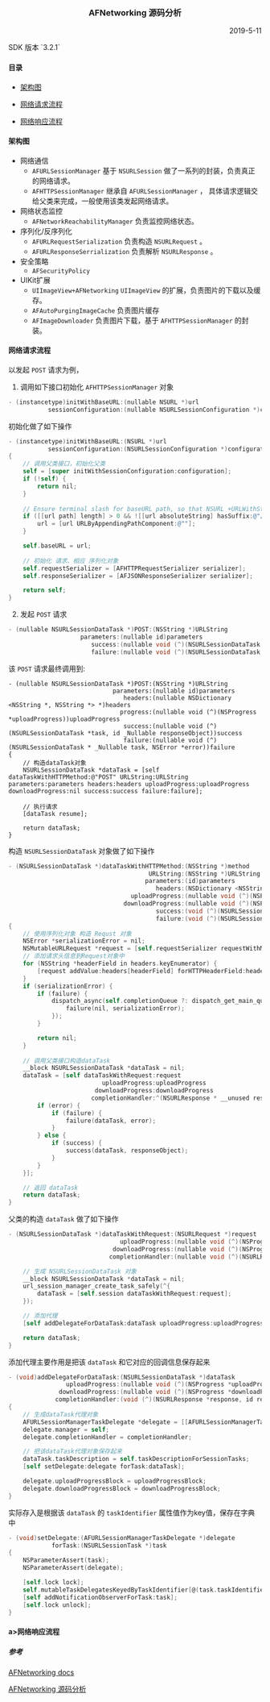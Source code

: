 ### <p align="center">AFNetworking  源码分析

<p align="right">
2019-5-11
</p>
SDK 版本 `3.2.1`

#### 目录

- [架构图](#architect-flow)

- [网络请求流程](#request-flow)
- [网络响应流程](#response-flow)



#### <a name="architect-flow">架构图

- 网络通信 
  - `AFURLSessionManager`   基于 `NSURLSession` 做了一系列的封装，负责真正的网络请求。
  - `AFHTTPSessionManager` 继承自 `AFURLSessionManager` ， 具体请求逻辑交给父类来完成，一般使用该类发起网络请求。
- 网络状态监控
  - `AFNetworkReachabilityManager`  负责监控网络状态。
- 序列化/反序列化
  - `AFURLRequestSerialization` 负责构造 `NSURLRequest` 。
  - `AFURLResponseSerrialization` 负责解析 `NSURLResponse` 。
- 安全策略
  - `AFSecurityPolicy`
- UIKit扩展
  - `UIImageView+AFNetworking` `UIImageView` 的扩展，负责图片的下载以及缓存。
  - `AFAutoPurgingImageCache`  负责图片缓存
  - `AFImageDownloader` 负责图片下载，基于 `AFHTTPSessionManager` 的封装。



#### <a name="request-flow"></a>网络请求流程

以发起 `POST` 请求为例，

1. 调用如下接口初始化 `AFHTTPSessionManager` 对象

```objective-c
- (instancetype)initWithBaseURL:(nullable NSURL *)url
           sessionConfiguration:(nullable NSURLSessionConfiguration *)configuration NS_DESIGNATED_INITIALIZER;
```

初始化做了如下操作

```objective-c
- (instancetype)initWithBaseURL:(NSURL *)url
           sessionConfiguration:(NSURLSessionConfiguration *)configuration
{
    // 调用父类接口，初始化父类
    self = [super initWithSessionConfiguration:configuration];
    if (!self) {
        return nil;
    }
    
    // Ensure terminal slash for baseURL path, so that NSURL +URLWithString:relativeToURL: works as expected
    if ([[url path] length] > 0 && ![[url absoluteString] hasSuffix:@"/"]) {
        url = [url URLByAppendingPathComponent:@""];
    }

    self.baseURL = url;
    
    // 初始化 请求、相应 序列化对象
    self.requestSerializer = [AFHTTPRequestSerializer serializer];
    self.responseSerializer = [AFJSONResponseSerializer serializer];

    return self;
}
```

2. 发起 `POST` 请求

```objective-c
- (nullable NSURLSessionDataTask *)POST:(NSString *)URLString
                    parameters:(nullable id)parameters
                       success:(nullable void (^)(NSURLSessionDataTask *task, id _Nullable responseObject))success
                       failure:(nullable void (^)(NSURLSessionDataTask * _Nullable task, NSError *error))failure;
```

该 `POST` 请求最终调用到:

```
- (nullable NSURLSessionDataTask *)POST:(NSString *)URLString
                             parameters:(nullable id)parameters
                                headers:(nullable NSDictionary <NSString *, NSString *> *)headers
                               progress:(nullable void (^)(NSProgress *uploadProgress))uploadProgress
                                success:(nullable void (^)(NSURLSessionDataTask *task, id _Nullable responseObject))success
                                failure:(nullable void (^)(NSURLSessionDataTask * _Nullable task, NSError *error))failure
{
    // 构造dataTask对象
    NSURLSessionDataTask *dataTask = [self dataTaskWithHTTPMethod:@"POST" URLString:URLString parameters:parameters headers:headers uploadProgress:uploadProgress downloadProgress:nil success:success failure:failure];
    
    // 执行请求
    [dataTask resume];
    
    return dataTask;
}
```

构造 `NSURLSessionDataTask` 对象做了如下操作

```objective-c
- (NSURLSessionDataTask *)dataTaskWithHTTPMethod:(NSString *)method
                                       URLString:(NSString *)URLString
                                      parameters:(id)parameters
                                         headers:(NSDictionary <NSString *, NSString *> *)headers
                                  uploadProgress:(nullable void (^)(NSProgress *uploadProgress)) uploadProgress
                                downloadProgress:(nullable void (^)(NSProgress *downloadProgress)) downloadProgress
                                         success:(void (^)(NSURLSessionDataTask *, id))success
                                         failure:(void (^)(NSURLSessionDataTask *, NSError *))failure
{
    // 使用序列化对象 构造 Requst 对象
    NSError *serializationError = nil;
    NSMutableURLRequest *request = [self.requestSerializer requestWithMethod:method URLString:[[NSURL URLWithString:URLString relativeToURL:self.baseURL] absoluteString] parameters:parameters error:&serializationError];
    // 添加请求头信息到Request对象中
    for (NSString *headerField in headers.keyEnumerator) {
        [request addValue:headers[headerField] forHTTPHeaderField:headerField];
    }
    if (serializationError) {
        if (failure) {
            dispatch_async(self.completionQueue ?: dispatch_get_main_queue(), ^{
                failure(nil, serializationError);
            });
        }

        return nil;
    }
    
    // 调用父类接口构造dataTask
    __block NSURLSessionDataTask *dataTask = nil;
    dataTask = [self dataTaskWithRequest:request
                          uploadProgress:uploadProgress
                        downloadProgress:downloadProgress
                       completionHandler:^(NSURLResponse * __unused response, id responseObject, NSError *error) {
        if (error) {
            if (failure) {
                failure(dataTask, error);
            }
        } else {
            if (success) {
                success(dataTask, responseObject);
            }
        }
    }];

    // 返回 dataTask
    return dataTask;
}
```

父类的构造 `dataTask` 做了如下操作

```objective-c
- (NSURLSessionDataTask *)dataTaskWithRequest:(NSURLRequest *)request
                               uploadProgress:(nullable void (^)(NSProgress *uploadProgress)) uploadProgressBlock
                             downloadProgress:(nullable void (^)(NSProgress *downloadProgress)) downloadProgressBlock
                            completionHandler:(nullable void (^)(NSURLResponse *response, id _Nullable responseObject,  NSError * _Nullable error))completionHandler {

    // 生成 NSURLSessionDataTask 对象
    __block NSURLSessionDataTask *dataTask = nil;
    url_session_manager_create_task_safely(^{
        dataTask = [self.session dataTaskWithRequest:request];
    });

    // 添加代理
    [self addDelegateForDataTask:dataTask uploadProgress:uploadProgressBlock downloadProgress:downloadProgressBlock completionHandler:completionHandler];

    return dataTask;
}
```

添加代理主要作用是把该 `dataTask` 和它对应的回调信息保存起来

```objective-c
- (void)addDelegateForDataTask:(NSURLSessionDataTask *)dataTask
                uploadProgress:(nullable void (^)(NSProgress *uploadProgress)) uploadProgressBlock
              downloadProgress:(nullable void (^)(NSProgress *downloadProgress)) downloadProgressBlock
             completionHandler:(void (^)(NSURLResponse *response, id responseObject, NSError *error))completionHandler
{
    // 生成dataTask代理对象
    AFURLSessionManagerTaskDelegate *delegate = [[AFURLSessionManagerTaskDelegate alloc] initWithTask:dataTask];
    delegate.manager = self;
    delegate.completionHandler = completionHandler;

    // 把该dataTask代理对象保存起来
    dataTask.taskDescription = self.taskDescriptionForSessionTasks;
    [self setDelegate:delegate forTask:dataTask];

    delegate.uploadProgressBlock = uploadProgressBlock;
    delegate.downloadProgressBlock = downloadProgressBlock;
}
```

实际存入是根据该 `dataTask` 的 `taskIdentifier` 属性值作为key值，保存在字典中

```objective-c
- (void)setDelegate:(AFURLSessionManagerTaskDelegate *)delegate
            forTask:(NSURLSessionTask *)task
{
    NSParameterAssert(task);
    NSParameterAssert(delegate);

    [self.lock lock];
    self.mutableTaskDelegatesKeyedByTaskIdentifier[@(task.taskIdentifier)] = delegate;
    [self addNotificationObserverForTask:task];
    [self.lock unlock];
}
```



#### <a name="response-flow"></a>a>网络响应流程



##### 参考

[AFNetworking docs](http://cocoadocs.org/docsets/AFNetworking/3.1.0)

[AFNetworking 源码分析](https://www.jianshu.com/p/856f0e26279d)